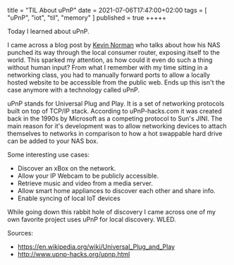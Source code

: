 title = "TIL About uPnP"
date = 2021-07-06T17:47:00+02:00
tags = [
    "uPnP",
    "iot",
    "til",
    "memory"
]
published = true
+++++

Today I learned about uPnP.

I came across a blog post by [Kevin Norman](https://kn100.me/turning-upnp-off/) who talks about how his NAS punched its way through the local consumer router, exposing itself to the world. This sparked my attention, as how could it even do such a thing without human input? From what I remember with my time sitting in a networking class, you had to manually forward ports to allow a locally hosted website to be accessible from the public web. Ends up this isn't the case anymore with a technology called uPnP. 

uPnP stands for Universal Plug and Play. It is a set of networking protocols built on top of TCP/IP stack. According to uPnP-hacks.com it was created back in the 1990s by Microsoft as a competing protocol to Sun's JINI. The main reason for it's development was to allow networking devices to attach themselves to networks in comparison to how a hot swappable hard drive can be added to your NAS box. 

Some interesting use cases:

- Discover an xBox on the network.
- Allow your IP Webcam to be publicly accessible.
- Retrieve music and video from a media server.
- Allow smart home appliances to discover each other and share info.
- Enable syncing of local IoT devices

While going down this rabbit hole of discovery I came across one of my own favorite project uses uPnP for local discovery. WLED.

Sources:
 - https://en.wikipedia.org/wiki/Universal_Plug_and_Play
 - http://www.upnp-hacks.org/upnp.html